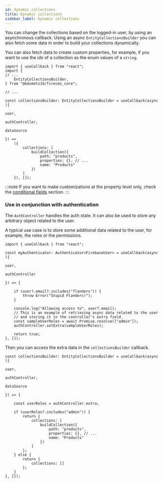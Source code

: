 ```yaml
---
id: dynamic_collections
title: Dynamic collections
sidebar_label: Dynamic collections
---
```


You can change the collections based on the logged-in user, by using an
asynchronous callback. Using an async `EntityCollectionsBuilder` you can
also fetch some data in order to build your collections dynamically.

You can also fetch data to create custom properties, for example, if you
want to use the ids of a collection as the enum values of a `string`.

```tsx
import { useCallback } from "react";
import {
// ...
    EntityCollectionsBuilder,
} from "@edumetz16/firecms_core";

// ...

const collectionsBuilder: EntityCollectionsBuilder = useCallback(async ({
                                                                            user,
                                                                            authController,
                                                                            dataSource
                                                                        }) =>
    ({
        collections: [
            buildCollection({
                path: "products",
                properties: {}, // ...
                name: "Products"
            })
        ]
    }), []);
```

:::note
If you want to make customizations at the property level only, check the
[conditional fields](../properties/conditional_fields.md) section.
:::

### Use in conjunction with authentication

The `AuthController` handles the auth state. It can also be used to store any
arbitrary object related to the user.

A typical use case is to store some additional data related to the user, for
example, the roles or the permissions.

```tsx
import { useCallback } from "react";

const myAuthenticator: Authenticator<FirebaseUser> = useCallback(async ({
                                                                            user,
                                                                            authController
                                                                        }) => {

    if (user?.email?.includes("flanders")) {
        throw Error("Stupid Flanders!");
    }

    console.log("Allowing access to", user?.email);
    // This is an example of retrieving async data related to the user
    // and storing it in the controller's extra field.
    const sampleUserRoles = await Promise.resolve(["admin"]);
    authController.setExtra(sampleUserRoles);

    return true;
}, []);
```

Then you can access the extra data in the `collectionsBuilder` callback.

```tsx
const collectionsBuilder: EntityCollectionsBuilder = useCallback(async ({
                                                                            user,
                                                                            authController,
                                                                            dataSource
                                                                        }) => {

    const userRoles = authController.extra;

    if (userRoles?.includes("admin")) {
        return {
            collections: [
                buildCollection({
                    path: "products",
                    properties: {}, // ...
                    name: "Products"
                })
            ]
        };
    } else {
        return {
            collections: []
        };
    }
}, []);
```

